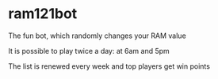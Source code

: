 # ram121bot

The fun bot, which randomly changes your RAM value

It is possible to play twice a day: at 6am and 5pm

The list is renewed every week and top players get win points
